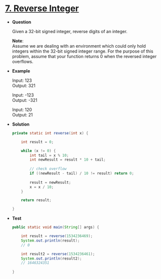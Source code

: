# [7. Reverse Integer](https://leetcode.com/problems/reverse-integer)

* **Question**

    Given a 32-bit signed integer, reverse digits of an integer.
    
    **Note**:<br>
    Assume we are dealing with an environment which could only hold integers within the 32-bit signed integer range. For the purpose of this problem, assume that your function returns 0 when the reversed integer overflows.
    
* **Example**
    
    Input: 123<br>
    Output:  321
    
    Input: -123<br>
    Output: -321
    
    Input: 120<br>
    Output: 21
    
* **Solution**

    ```java
    private static int reverse(int x) {

        int result = 0;

        while (x != 0) {
            int tail = x % 10;
            int newResult = result * 10 + tail;
          
            // check overflow
            if ((newResult - tail) / 10 != result) return 0;
                
            result = newResult;
            x = x / 10;
        }

        return result;

    }
    ```

* **Test**

    ```java
    public static void main(String[] args) {

        int result = reverse(1534236469);
        System.out.println(result);
        // 0

        int result2 = reverse(1534236461);
        System.out.println(result2);
        // 1646324351
      
    }
    ```